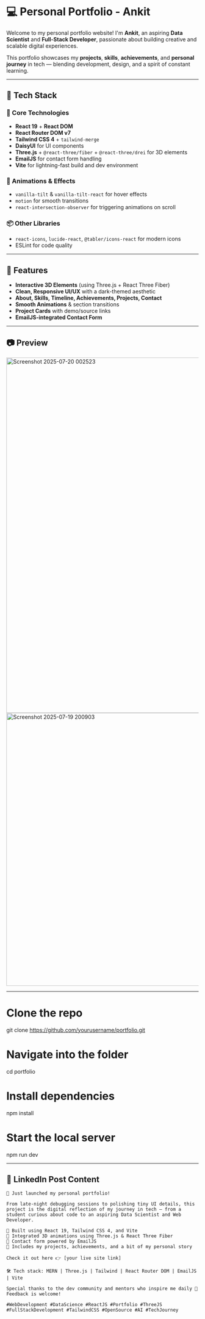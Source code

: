 # 💻 Personal Portfolio - Ankit

Welcome to my personal portfolio website! I'm **Ankit**, an aspiring **Data Scientist** and **Full-Stack Developer**, passionate about building creative and scalable digital experiences.

This portfolio showcases my **projects**, **skills**, **achievements**, and **personal journey** in tech — blending development, design, and a spirit of constant learning.

---

## 🚀 Tech Stack

### 🧠 Core Technologies
- **React 19** + **React DOM**
- **React Router DOM v7**
- **Tailwind CSS 4** + `tailwind-merge`
- **DaisyUI** for UI components
- **Three.js** + `@react-three/fiber` + `@react-three/drei` for 3D elements
- **EmailJS** for contact form handling
- **Vite** for lightning-fast build and dev environment

### 🎨 Animations & Effects
- `vanilla-tilt` & `vanilla-tilt-react` for hover effects
- `motion` for smooth transitions
- `react-intersection-observer` for triggering animations on scroll

### 📦 Other Libraries
- `react-icons`, `lucide-react`, `@tabler/icons-react` for modern icons
- ESLint for code quality

---

## 🧠 Features

- **Interactive 3D Elements** (using Three.js + React Three Fiber)
- **Clean, Responsive UI/UX** with a dark-themed aesthetic
- **About, Skills, Timeline, Achievements, Projects, Contact**
- **Smooth Animations** & section transitions
- **Project Cards** with demo/source links
- **EmailJS-integrated Contact Form**

---

## 📷 Preview

<img width="1562" height="932" alt="Screenshot 2025-07-20 002523" src="https://github.com/user-attachments/assets/02254307-73fb-4dfc-be6e-d13c63d42656" />



<img width="1763" height="716" alt="Screenshot 2025-07-19 200903" src="https://github.com/user-attachments/assets/54954d1a-55dd-43c6-adb6-13e7d1ba65fd" />


---

# Clone the repo
git clone https://github.com/yourusername/portfolio.git

# Navigate into the folder
cd portfolio

# Install dependencies
npm install

# Start the local server
npm run dev


---

## 💼 **LinkedIn Post Content**

```text
🚀 Just launched my personal portfolio!

From late-night debugging sessions to polishing tiny UI details, this project is the digital reflection of my journey in tech — from a student curious about code to an aspiring Data Scientist and Web Developer.

🔹 Built using React 19, Tailwind CSS 4, and Vite
🔹 Integrated 3D animations using Three.js & React Three Fiber
🔹 Contact form powered by EmailJS
🔹 Includes my projects, achievements, and a bit of my personal story

Check it out here 👉 [your live site link]

🛠️ Tech stack: MERN | Three.js | Tailwind | React Router DOM | EmailJS | Vite

Special thanks to the dev community and mentors who inspire me daily 🙌  
Feedback is welcome!

#WebDevelopment #DataScience #ReactJS #Portfolio #ThreeJS #FullStackDevelopment #TailwindCSS #OpenSource #AI #TechJourney
